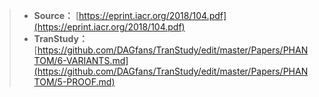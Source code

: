 >* **Source：** [https://eprint.iacr.org/2018/104.pdf](https://eprint.iacr.org/2018/104.pdf)  
>* **TranStudy：** [https://github.com/DAGfans/TranStudy/edit/master/Papers/PHANTOM/6-VARIANTS.md](https://github.com/DAGfans/TranStudy/edit/master/Papers/PHANTOM/5-PROOF.md)


